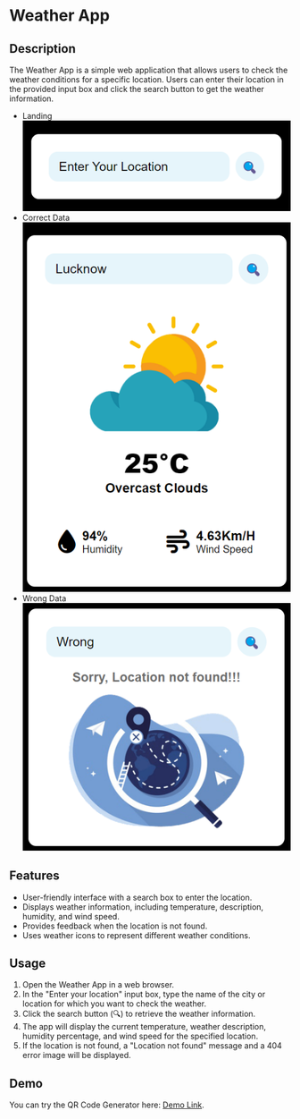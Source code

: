 # Weather App

## Description

The Weather App is a simple web application that allows users to check the weather conditions for a specific location. Users can enter their location in the provided input box and click the search button to get the weather information.

- Landing
![Weather App Screenshot](./assets/landing.png)
- Correct Data
![Weather App Screenshot](./assets/withdata.png)
- Wrong Data
![Weather App Screenshot](./assets/withoutdata.png)

## Features

- User-friendly interface with a search box to enter the location.
- Displays weather information, including temperature, description, humidity, and wind speed.
- Provides feedback when the location is not found.
- Uses weather icons to represent different weather conditions.

## Usage

1. Open the Weather App in a web browser.
2. In the "Enter your location" input box, type the name of the city or location for which you want to check the weather.
3. Click the search button (🔍) to retrieve the weather information.
4. The app will display the current temperature, weather description, humidity percentage, and wind speed for the specified location.
5. If the location is not found, a "Location not found" message and a 404 error image will be displayed.

## Demo
You can try the QR Code Generator here: [Demo Link](https://sangamprashant.github.io/Weather_App/).